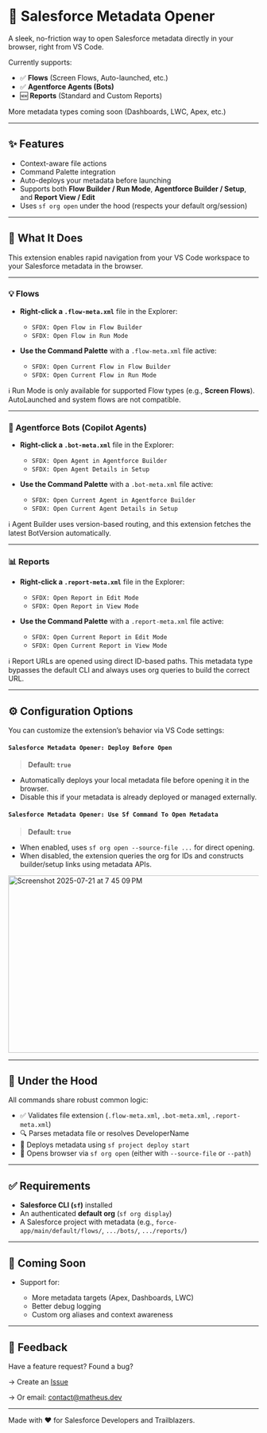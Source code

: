 # 🚀 Salesforce Metadata Opener

A sleek, no-friction way to open Salesforce metadata directly in your browser, right from VS Code.

Currently supports:

- ✅ **Flows** (Screen Flows, Auto-launched, etc.)
- ✅ **Agentforce Agents (Bots)**
- 🆕 **Reports** (Standard and Custom Reports)

More metadata types coming soon (Dashboards, LWC, Apex, etc.)

---

## ✨ Features

- Context-aware file actions
- Command Palette integration
- Auto-deploys your metadata before launching
- Supports both **Flow Builder / Run Mode**, **Agentforce Builder / Setup**, and **Report View / Edit**
- Uses `sf org open` under the hood (respects your default org/session)

---

## 🧠 What It Does

This extension enables rapid navigation from your VS Code workspace to your Salesforce metadata in the browser.

---

### 💡 Flows

- **Right-click a `.flow-meta.xml`** file in the Explorer:

  - `SFDX: Open Flow in Flow Builder`
  - `SFDX: Open Flow in Run Mode`

- **Use the Command Palette** with a `.flow-meta.xml` file active:

  - `SFDX: Open Current Flow in Flow Builder`
  - `SFDX: Open Current Flow in Run Mode`

ℹ️ Run Mode is only available for supported Flow types (e.g., **Screen Flows**). AutoLaunched and system flows are not compatible.


---

### 🤖 Agentforce Bots (Copilot Agents)

- **Right-click a `.bot-meta.xml`** file in the Explorer:

  - `SFDX: Open Agent in Agentforce Builder`
  - `SFDX: Open Agent Details in Setup`

- **Use the Command Palette** with a `.bot-meta.xml` file active:

  - `SFDX: Open Current Agent in Agentforce Builder`
  - `SFDX: Open Current Agent Details in Setup`
 

ℹ️ Agent Builder uses version-based routing, and this extension fetches the latest BotVersion automatically.

---

### 📊 Reports

- **Right-click a `.report-meta.xml`** file in the Explorer:

  - `SFDX: Open Report in Edit Mode`
  - `SFDX: Open Report in View Mode`

- **Use the Command Palette** with a `.report-meta.xml` file active:

  - `SFDX: Open Current Report in Edit Mode`
  - `SFDX: Open Current Report in View Mode`

ℹ️ Report URLs are opened using direct ID-based paths. This metadata type bypasses the default CLI and always uses org queries to build the correct URL.

---

## ⚙️ Configuration Options

You can customize the extension’s behavior via VS Code settings:

#### `Salesforce Metadata Opener: Deploy Before Open`

> **Default: `true`**

- Automatically deploys your local metadata file before opening it in the browser.
- Disable this if your metadata is already deployed or managed externally.

#### `Salesforce Metadata Opener: Use Sf Command To Open Metadata`

> **Default: `true`**

- When enabled, uses `sf org open --source-file ...` for direct opening.
- When disabled, the extension queries the org for IDs and constructs builder/setup links using metadata APIs.

<img width="763" height="356" alt="Screenshot 2025-07-21 at 7 45 09 PM" src="https://github.com/user-attachments/assets/6b65a975-3fa6-48c0-9f04-177b0de3a632" />

---

## 🧩 Under the Hood

All commands share robust common logic:

- ✅ Validates file extension (`.flow-meta.xml`, `.bot-meta.xml`, `.report-meta.xml`)
- 🔍 Parses metadata file or resolves DeveloperName
- 🚀 Deploys metadata using `sf project deploy start`
- 🔗 Opens browser via `sf org open` (either with `--source-file` or `--path`)

---

## ✅ Requirements

- **Salesforce CLI (`sf`)** installed
- An authenticated **default org** (`sf org display`)
- A Salesforce project with metadata (e.g., `force-app/main/default/flows/`, `.../bots/`, `.../reports/`)

---

## 🔮 Coming Soon

- Support for:

  - More metadata targets (Apex, Dashboards, LWC)
  - Better debug logging
  - Custom org aliases and context awareness

---

## 📣 Feedback

Have a feature request? Found a bug?

→ Create an [Issue](https://github.com/gitmatheus/sf-metadata-opener/issues)

→ Or email: [contact@matheus.dev](mailto:contact@matheus.dev)

---

Made with ❤️ for Salesforce Developers and Trailblazers.
